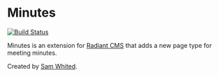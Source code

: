 # Minutes

[![Build Status](https://secure.travis-ci.org/dramatech/radiant-minutes-extension.png)](http://travis-ci.org/dramatech/radiant-minutes-extension)

Minutes is an extension for [Radiant CMS](http://radiantcms.org) that
adds a new page type for meeting minutes.

Created by [Sam Whited](https://samwhited.com). 
